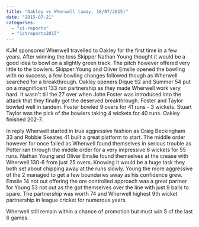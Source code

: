```yaml
---
title: "Oakley vs Wherwell (away, 18/07/2015)"
date: "2015-07-21"
categories: 
  - "xi-reports"
  - "1streports2015"
---
```


KJM sponsored Wherwell travelled to Oakley for the first time in a few years. After winning the toss Skipper Nathan Young thought it would be a good idea to bowl on a slightly green track. The pitch however offered very little to the bowlers. Skipper Young and Oliver Emslie opened the bowling with no success, a few bowling changes followed though as Wherwell searched for a breakthrough. Oakley openers Dique 92 and Summer 54 put on a magnificent 133 run partnership as they made Wherwell work very hard. It wasn't till the 27 over when John Foster was introduced into the attack that they finally got the deserved breakthrough. Foster and Taylor bowled well in tandem. Foster bowled 9 overs for 41 runs - 3 wickets. Stuart Taylor was the pick of the bowlers taking 4 wickets for 40 runs. Oakley finished 202-7.

In reply Wherwell started in true aggressive fashion as Craig Beckingham 33 and Robbie Skeates 41 built a great platform to start. The middle order however for once failed as Wherwell found themselves in serious trouble as Potter ran through the middle order for a very impressive 6 wickets for 55 runs. Nathan Young and Oliver Emslie found themselves at the crease with Wherwell 130-8 from just 25 overs. Knowing it would be a huge task they both set about chipping away at the runs slowly. Young the more aggressive of the 2 managed to get a few boundaries away as his confidence grew. Emslie 14 not out offering the ore controlled approach was a great partner for Young 53 not out as the got themselves over the line with just 9 balls to spare. The partnership was worth 74 and Wherwell highest 9th wicket partnership in league cricket for numerous years.

Wherwell still remain within a chance of promotion but must win 5 of the last 6 games.
